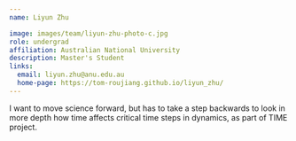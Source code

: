 ```yaml
---
name: Liyun Zhu

image: images/team/liyun-zhu-photo-c.jpg
role: undergrad
affiliation: Australian National University
description: Master's Student
links:
  email: liyun.zhu@anu.edu.au
  home-page: https://tom-roujiang.github.io/liyun_zhu/
---
```


I want to move science forward, but has to take a step backwards to look in more depth how time affects critical  time steps in dynamics, as part of TIME project.
